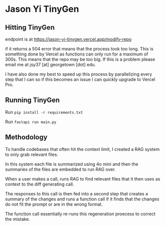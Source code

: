 # Jason Yi TinyGen

## Hitting TinyGen

endpoint is at https://jason-yi-tinygen.vercel.app/modify-repo

if it returns a 504 error that means that the process took too long. This is something done by Vercel as functions can only run for a maximum of 300s. This means that the repo may be too big. If this is a problem please email me at jsy37 [at] georgetown [dot] edu.

I have also done my best to speed up this process by parallelizing every step that I can so if this becomes an issue I can quickly upgrade to Vercel Pro.

## Running TinyGen

Run `pip install -r requirements.txt`

Run `fastapi run main.py`

## Methodology

To handle codebases that often hit the context limit, I created a RAG system to only grab relevant files.

In this system each file is summarized using 4o mini and then the summaries of the files are embedded to run RAG over.

When a user makes a call, runs RAG to find relevant files that it then uses as context to the diff generating call.

The responses to this call is then fed into a second step that creates a summary of the changes and runs a function call if it finds that the changes do not fit the prompt or are in the wrong format.

The function call essentially re-runs this regeneration proecess to correct the mistake.
